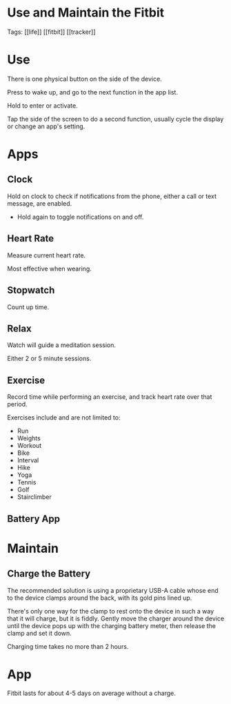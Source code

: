 # Use and Maintain the Fitbit

Tags: [[life]] [[fitbit]] [[tracker]]

# Use

There is one physical button on the side of the device.

Press to wake up, and go to the next function in the app list.

Hold to enter or activate.

Tap the side of the screen to do a second function, usually cycle the display or change an app's setting.

# Apps

## Clock

Hold on clock to check if notifications from the phone, either a call or text message, are enabled.
- Hold again to toggle notifications on and off.

## Heart Rate

Measure current heart rate.

Most effective when wearing.

## Stopwatch

Count up time.

## Relax

Watch will guide a meditation session.

Either 2 or 5 minute sessions.

## Exercise

Record time while performing an exercise, and track heart rate over that period.

Exercises include and are not limited to:
- Run
- Weights
- Workout
- Bike
- Interval
- Hike
- Yoga
- Tennis
- Golf
- Stairclimber

## Battery App

# Maintain

## Charge the Battery

The recommended solution is using a proprietary USB-A cable whose end to the device clamps around the back, with its gold pins lined up.

There's only one way for the clamp to rest onto the device in such a way that it will charge, but it is fiddly. Gently move the charger around the device until the device pops up with the charging battery meter, then release the clamp and set it down.

Charging time takes no more than 2 hours.

# App

Fitbit lasts for about 4-5 days on average without a charge.
